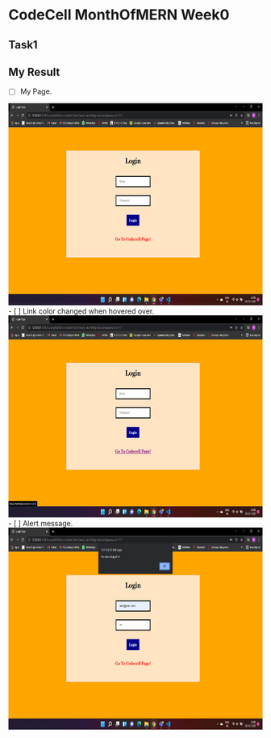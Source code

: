 # CodeCell MonthOfMERN Week0

## Task1

## My Result

- [ ] My Page.

<img src="../assets/task1_ss1.jpg.png" height="400">
- [ ] Link color changed when hovered over.

<img src="../assets/task1_ss2.jpg.png" height="400">
- [ ] Alert message.

<img src="../assets/task1_ss3.jpg.png" height="400">
